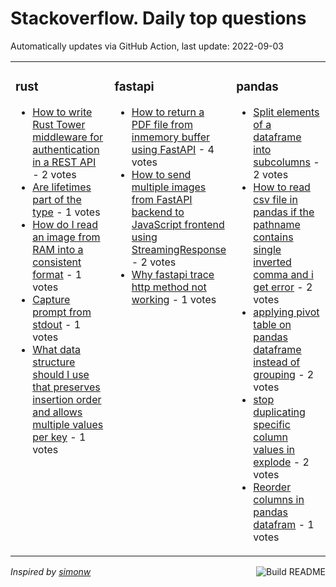 # Stackoverflow. Daily top questions 

Automatically updates via GitHub Action, last update: <!-- date starts -->2022-09-03<!-- date ends -->


<table><tr><td valign="top" width="33%">

### rust
<!-- rust starts -->
* [How to write Rust Tower middleware for authentication in a REST API](https://stackoverflow.com/questions/73581349/how-to-write-rust-tower-middleware-for-authentication-in-a-rest-api) - 2 votes
* [Are lifetimes part of the type](https://stackoverflow.com/questions/73587242/are-lifetimes-part-of-the-type) - 1 votes
* [How do I read an image from RAM into a consistent format](https://stackoverflow.com/questions/73580621/how-do-i-read-an-image-from-ram-into-a-consistent-format) - 1 votes
* [Capture prompt from stdout](https://stackoverflow.com/questions/73578611/capture-prompt-from-stdout) - 1 votes
* [What data structure should I use that preserves insertion order and allows multiple values per key](https://stackoverflow.com/questions/73594497/what-data-structure-should-i-use-that-preserves-insertion-order-and-allows-multi) - 1 votes
<!-- rust ends -->
</td><td valign="top" width="34%">


### fastapi
<!-- fastapi starts -->
* [How to return a PDF file from inmemory buffer using FastAPI](https://stackoverflow.com/questions/73585779/how-to-return-a-pdf-file-from-in-memory-buffer-using-fastapi) - 4 votes
* [How to send multiple images from FastAPI backend to JavaScript frontend using StreamingResponse](https://stackoverflow.com/questions/73589407/how-to-send-multiple-images-from-fastapi-backend-to-javascript-frontend-using-st) - 2 votes
* [Why fastapi trace http method not working](https://stackoverflow.com/questions/73593465/why-fastapi-trace-http-method-not-working) - 1 votes
<!-- fastapi ends -->
</td><td valign="top" width="34%">


### pandas
<!-- pandas starts -->
* [Split elements of a dataframe into subcolumns](https://stackoverflow.com/questions/73577326/split-elements-of-a-dataframe-into-sub-columns) - 2 votes
* [How to read csv file in pandas if the pathname contains single inverted comma and i get error](https://stackoverflow.com/questions/73581491/how-to-read-csv-file-in-pandas-if-the-pathname-contains-single-inverted-comma-an) - 2 votes
* [applying pivot table on pandas dataframe instead of grouping](https://stackoverflow.com/questions/73592043/applying-pivot-table-on-pandas-dataframe-instead-of-grouping) - 2 votes
* [stop duplicating specific column values in explode](https://stackoverflow.com/questions/73582583/stop-duplicating-specific-column-values-in-explode) - 2 votes
* [Reorder columns in pandas datafram](https://stackoverflow.com/questions/73585945/reorder-columns-in-pandas-datafram) - 1 votes
<!-- pandas ends -->
</td></tr></table>

<a href="https://github.com/hp0404/hp0404/actions"><img src="https://github.com/hp0404/hp0404/workflows/Build%20README/badge.svg" align="right" alt="Build README"></a> <p>*Inspired by  [simonw](https://github.com/simonw/simonw)*</p>
